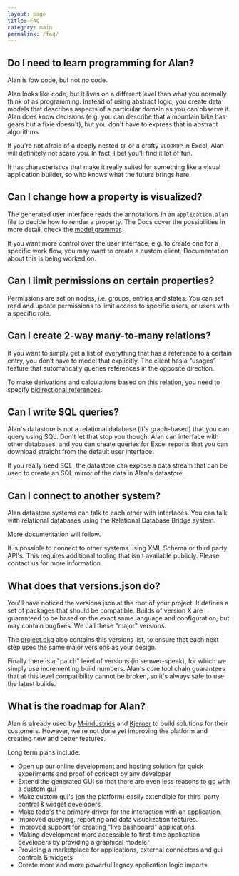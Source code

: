 ```yaml
---
layout: page
title: FAQ
category: main
permalink: /faq/
---
```



## Do I need to learn programming for Alan?
Alan is *low* code, but not *no* code.

Alan looks like code, but it lives on a different level than what you normally think of as programming. Instead of using abstract logic, you create data models that describes aspects of a particular domain as you can observe it. Alan does know decisions (e.g. you can describe that a mountain bike has gears but a fixie doesn't), but you don't have to express that in abstract algorithms.

If you're not afraid of a deeply nested `IF` or a crafty `VLOOKUP` in Excel, Alan will definitely not scare you. In fact, I bet you'll find it lot of fun.

It has characteristics that make it really suited for something like a visual application builder, so who knows what the future brings here.

## Can I change how a property is visualized?
The generated user interface reads the annotations in an `application.alan` file to decide how to render a property. The Docs cover the possibilities in more detail, check the [model grammar](/pages/docs/model/89/application/grammar.html).

If you want more control over the user interface, e.g. to create one for a specific work flow, you may want to create a custom client. Documentation about this is being worked on.


## Can I limit permissions on certain properties?
Permissions are set on nodes, i.e. groups, entries and states. You can set read and update permissions to limit access to specific users, or users with a specific role.


## Can I create 2-way many-to-many relations?
If you want to simply get a list of everything that has a reference to a certain entry, you don’t have to model that explicitly. The client has a “usages” feature that automatically queries references in the opposite direction.

To make derivations and calculations based on this relation, you need to specify [bidirectional references](pages/docs/model/89/application/grammar.html#bidirectional-references).


## Can I write SQL queries?
Alan's datastore is not a relational database (it's graph-based) that you can query using SQL. Don't let that stop you though. Alan can interface with other databases, and you can create queries for Excel reports that you can download straight from the default user interface.

If you really need SQL, the datastore can expose a data stream that can be used to create an SQL mirror of the data in Alan's datastore.


## Can I connect to another system?
Alan datastore systems can talk to each other with interfaces. You can talk with relational databases using the Relational Database Bridge system.

More documentation will follow.

It is possible to connect to other systems using XML Schema or third party API's. This requires additional tooling that isn't available publicly. Please contact us for more information.


## What does that versions.json do?
You'll have noticed the versions.json at the root of your project. It defines a set of packages that should be compatible. Builds of version X are guaranteed to be based on the exact same language and configuration, but may contain bugfixes. We call these "major" versions.

The [project.pkg](/pages/tuts/bottom-up.html#project) also contains this versions list, to ensure that each next step uses the same major versions as your design.

Finally there is a "patch" level of versions (in semver-speak), for which we simply use incrementing build numbers. Alan's core tool chain guarantees that at this level compatibility cannot be broken, so it's always safe to use the latest builds.


## What is the roadmap for Alan?

Alan is already used by [M-industries](https://www.m-industries.com) and [Kjerner](https://www.kjerner.com/) to build solutions for their customers. However, we're not done yet improving the platform and creating new and better features.

Long term plans include:

- Open up our online development and hosting solution for quick experiments and proof of concept by any developer
- Extend the generated GUI so that there are even less reasons to go with a custom gui
- Make custom gui's (on the platform) easily extendible for third-party control & widget developers
- Make todo's the primary driver for the interaction with an application.
- Improved querying, reporting and data visualization features.
- Improved support for creating "live dashboard" applications.
- Making development more accessible to first-time application developers by providing a graphical modeler
- Providing a marketplace for applications, external connectors and gui controls & widgets
- Create more and more powerful legacy application logic imports
